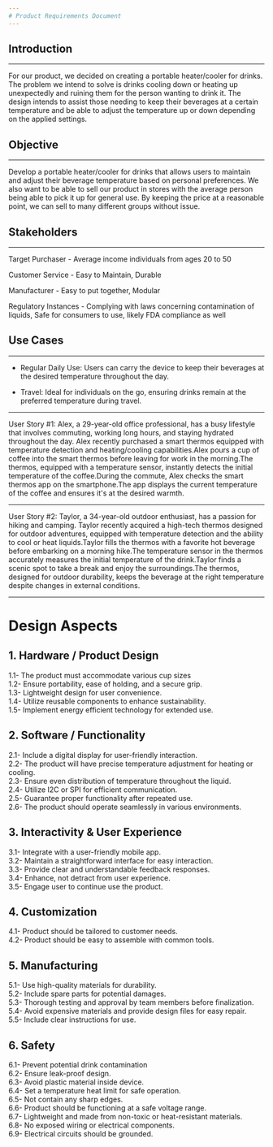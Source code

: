 ```yaml
---
# Product Requirements Document
---
```

## Introduction
_____________
For our product, we decided on creating a portable heater/cooler for drinks. The problem we intend to solve is drinks cooling down or heating up unexpectedly and ruining them for the person wanting to drink it. The design intends to assist those needing to keep their beverages at a certain temperature and be able to adjust the temperature up or down depending on the applied settings.


## Objective
_____________
Develop a portable heater/cooler for drinks that allows users to maintain and adjust their beverage temperature based on personal preferences. We also want to be able to sell our product in stores with the average person being able to pick it up for general use. By keeping the price at a reasonable point, we can sell to many different groups without issue.


## Stakeholders
_____________
Target Purchaser - Average income individuals from ages 20 to 50

Customer Service - Easy to Maintain, Durable 

Manufacturer - Easy to put together, Modular

Regulatory Instances - Complying with laws concerning contamination of liquids, Safe for consumers to use, likely FDA compliance as well



## Use Cases
_____________
- Regular Daily Use: Users can carry the device to keep their beverages at the desired temperature throughout the day.

- Travel: Ideal for individuals on the go, ensuring drinks remain at the preferred temperature during travel.
 _____________

User Story #1: Alex, a 29-year-old office professional, has a busy lifestyle that involves commuting, working long hours, and staying hydrated throughout the day. Alex recently purchased a smart thermos equipped with temperature detection and heating/cooling capabilities.Alex pours a cup of coffee into the smart thermos before leaving for work in the morning.The thermos, equipped with a temperature sensor, instantly detects the initial temperature of the coffee.During the commute, Alex checks the smart thermos app on the smartphone.The app displays the current temperature of the coffee and ensures it's at the desired warmth.
_____________

User Story #2: Taylor, a 34-year-old outdoor enthusiast, has a passion for hiking and camping. Taylor recently acquired a high-tech thermos designed for outdoor adventures, equipped with temperature detection and the ability to cool or heat liquids.Taylor fills the thermos with a favorite hot beverage before embarking on a morning hike.The temperature sensor in the thermos accurately measures the initial temperature of the drink.Taylor finds a scenic spot to take a break and enjoy the surroundings.The thermos, designed for outdoor durability, keeps the beverage at the right temperature despite changes in external conditions.
_____________

# Design Aspects
## 1. Hardware / Product Design
1.1- The product must accommodate various cup sizes <br>
1.2- Ensure portability, ease of holding, and a secure grip. <br>
1.3- Lightweight design for user convenience. <br>
1.4- Utilize reusable components to enhance sustainability. <br>
1.5- Implement energy efficient technology for extended use. <br>
## 2. Software / Functionality
2.1- Include a digital display for user-friendly interaction.<br>
2.2- The product will have precise temperature adjustment for heating or cooling.<br>
2.3- Ensure even distribution of temperature throughout the liquid.<br>
2.4- Utilize I2C or SPI for efficient communication.<br>
2.5- Guarantee proper functionality after repeated use.<br>
2.6- The product should operate seamlessly in various environments.<br>
## 3. Interactivity & User Experience
3.1- Integrate with a user-friendly mobile app. <br>
3.2- Maintain a straightforward interface for easy interaction.<br>
3.3- Provide clear and understandable feedback responses.<br>
3.4- Enhance, not detract from user experience.<br>
3.5- Engage user to continue use the product. <br>
## 4. Customization
4.1- Product should be tailored to customer needs.<br>
4.2- Product should be easy to assemble with common tools.<br>
## 5. Manufacturing
5.1- Use high-quality materials for durability.<br>
5.2- Include spare parts for potential damages.<br>
5.3- Thorough testing and approval by team members before finalization.<br>
5.4- Avoid expensive materials and provide design files for easy repair.<br>
5.5- Include clear instructions for use.<br>
## 6. Safety
6.1- Prevent potential drink contamination<br>
6.2- Ensure leak-proof design.<br>
6.3- Avoid plastic material inside device.<br>
6.4- Set a temperature heat limit for safe operation.<br>
6.5- Not contain any sharp edges.<br>
6.6- Product should be functioning at a safe voltage range.<br>
6.7- Lightweight and made from non-toxic or heat-resistant materials.<br>
6.8- No exposed wiring or electrical components.<br>
6.9- Electrical circuits should be grounded.<br>
